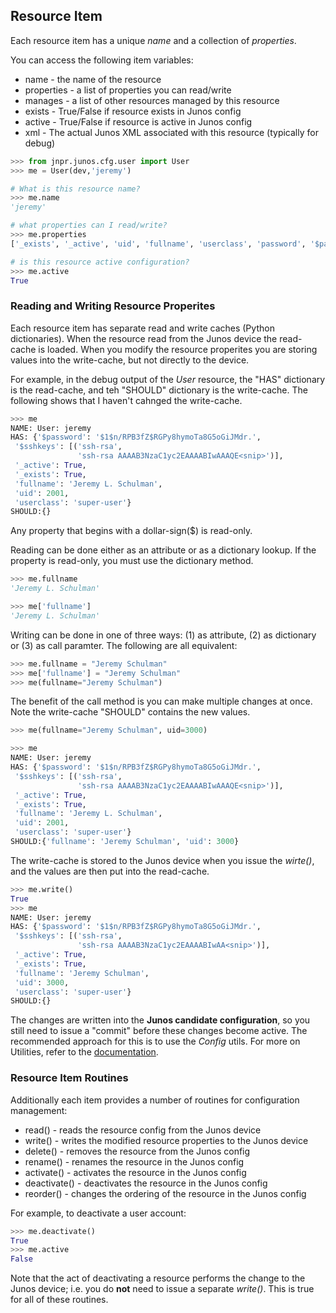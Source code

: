 ## Resource Item

Each resource item has a unique _name_ and a collection of _properties_.  

You can access the following item variables:

  * name - the name of the resource
  * properties - a list of properties you can read/write
  * manages - a list of other resources managed by this resource 
  * exists - True/False if resource exists in Junos config
  * active - True/False if resource is active in Junos config
  * xml - The actual Junos XML associated with this resource (typically for debug)

````python
>>> from jnpr.junos.cfg.user import User
>>> me = User(dev,'jeremy')

# What is this resource name?
>>> me.name
'jeremy'

# what properties can I read/write?
>>> me.properties
['_exists', '_active', 'uid', 'fullname', 'userclass', 'password', '$password', '$sshkeys']

# is this resource active configuration?
>>> me.active
True
````

### Reading and Writing Resource Properites

Each resource item has separate read and write caches (Python dictionaries).  When the resource read from the Junos device the read-cache is loaded.  When you modify the resource properites you are storing values into the write-cache, but not directly to the device.  

For example, in the debug output of the _User_ resource, the "HAS" dictionary is the read-cache, and teh "SHOULD" dictionary is the write-cache.  The following shows that I haven't cahnged the write-cache.
````python
>>> me
NAME: User: jeremy
HAS: {'$password': '$1$n/RPB3fZ$RGPy8hymoTa8G5oGiJMdr.',
 '$sshkeys': [('ssh-rsa',
               'ssh-rsa AAAAB3NzaC1yc2EAAAABIwAAAQE<snip>')],
 '_active': True,
 '_exists': True,
 'fullname': 'Jeremy L. Schulman',
 'uid': 2001,
 'userclass': 'super-user'}
SHOULD:{}
````

Any property that begins with a dollar-sign($) is read-only.

Reading can be done either as an attribute or as a dictionary lookup.  If the property is read-only, you must use the dictionary method.
````python
>>> me.fullname
'Jeremy L. Schulman'

>>> me['fullname']
'Jeremy L. Schulman'
````

Writing can be done in one of three ways: (1) as attribute, (2) as dictionary or (3) as call paramter.  The following are all equivalent:
````python
>>> me.fullname = "Jeremy Schulman"
>>> me['fullname'] = "Jeremy Schulman"
>>> me(fullname="Jeremy Schulman")
````
The benefit of the call method is you can make multiple changes at once.  Note the write-cache "SHOULD" contains the new values.
````python
>>> me(fullname="Jeremy Schulman", uid=3000)

>>> me
NAME: User: jeremy
HAS: {'$password': '$1$n/RPB3fZ$RGPy8hymoTa8G5oGiJMdr.',
 '$sshkeys': [('ssh-rsa',
               'ssh-rsa AAAAB3NzaC1yc2EAAAABIwAAAQE<snip>')],
 '_active': True,
 '_exists': True,
 'fullname': 'Jeremy L. Schulman',
 'uid': 2001,
 'userclass': 'super-user'}
SHOULD:{'fullname': 'Jeremy Schulman', 'uid': 3000}
````
The write-cache is stored to the Junos device when you issue the _wirte()_, and the values are then put into the read-cache.
````python
>>> me.write()
True
>>> me
NAME: User: jeremy
HAS: {'$password': '$1$n/RPB3fZ$RGPy8hymoTa8G5oGiJMdr.',
 '$sshkeys': [('ssh-rsa',
               'ssh-rsa AAAAB3NzaC1yc2EAAAABIwAA<snip>')],
 '_active': True,
 '_exists': True,
 'fullname': 'Jeremy Schulman',
 'uid': 3000,
 'userclass': 'super-user'}
SHOULD:{}
````

The changes are written into the **Junos candidate configuration**, so you still need to issue a "commit" before these changes become active.  The recommended approach for this is to use the _Config_ utils.  For more on Utilities, refer to the [documentation](../utils/README.md).

### Resource Item Routines

Additionally each item provides a number of routines for configuration management:

  * read() - reads the resource config from the Junos device
  * write() - writes the modified resource properties to the Junos device
  * delete() - removes the resource from the Junos config
  * rename() - renames the resource in the Junos config
  * activate() - activates the resource in the Junos config
  * deactivate() - deactivates the resource in the Junos config
  * reorder() - changes the ordering of the resource in the Junos config

For example, to deactivate a user account:
````python
>>> me.deactivate()
True
>>> me.active
False
````
Note that the act of deactivating a resource performs the change to the Junos device; i.e. you do **not** need to issue a separate _write()_.  This is true for all of these routines.

